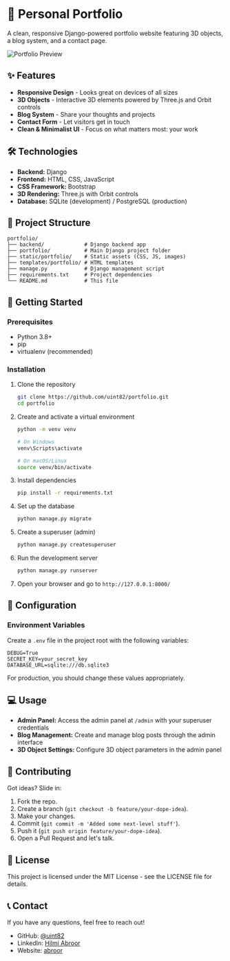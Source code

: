 # 🚀 Personal Portfolio

A clean, responsive Django-powered portfolio website featuring 3D objects, a blog system, and a contact page.

![Portfolio Preview](https://via.placeholder.com/800x400?text=Portfolio+Preview)

## ✨ Features

- **Responsive Design** - Looks great on devices of all sizes
- **3D Objects** - Interactive 3D elements powered by Three.js and Orbit controls
- **Blog System** - Share your thoughts and projects
- **Contact Form** - Let visitors get in touch
- **Clean & Minimalist UI** - Focus on what matters most: your work

## 🛠️ Technologies

- **Backend:** Django
- **Frontend:** HTML, CSS, JavaScript
- **CSS Framework:** Bootstrap
- **3D Rendering:** Three.js with Orbit controls
- **Database:** SQLite (development) / PostgreSQL (production)

## 📁 Project Structure

```
portfolio/
├── backend/             # Django backend app
├── portfolio/           # Main Django project folder
├── static/portfolio/    # Static assets (CSS, JS, images)
├── templates/portfolio/ # HTML templates
├── manage.py            # Django management script
├── requirements.txt     # Project dependencies
└── README.md            # This file
```

## 🚀 Getting Started

### Prerequisites

- Python 3.8+
- pip
- virtualenv (recommended)

### Installation

1. Clone the repository
   ```bash
   git clone https://github.com/uint82/portfolio.git
   cd portfolio
   ```

2. Create and activate a virtual environment
   ```bash
   python -m venv venv
   
   # On Windows
   venv\Scripts\activate
   
   # On macOS/Linux
   source venv/bin/activate
   ```

3. Install dependencies
   ```bash
   pip install -r requirements.txt
   ```

4. Set up the database
   ```bash
   python manage.py migrate
   ```

5. Create a superuser (admin)
   ```bash
   python manage.py createsuperuser
   ```

6. Run the development server
   ```bash
   python manage.py runserver
   ```

7. Open your browser and go to `http://127.0.0.1:8000/`

## 🔧 Configuration

### Environment Variables

Create a `.env` file in the project root with the following variables:

```
DEBUG=True
SECRET_KEY=your_secret_key
DATABASE_URL=sqlite:///db.sqlite3
```

For production, you should change these values appropriately.

## 💻 Usage

- **Admin Panel:** Access the admin panel at `/admin` with your superuser credentials
- **Blog Management:** Create and manage blog posts through the admin interface
- **3D Object Settings:** Configure 3D object parameters in the admin panel

## 🤝 Contributing

Got ideas? Slide in:

1. Fork the repo.
2. Create a branch (`git checkout -b feature/your-dope-idea`).
3. Make your changes.
4. Commit (`git commit -m 'Added some next-level stuff'`).
5. Push it (`git push origin feature/your-dope-idea`).
6. Open a Pull Request and let's talk.

## 📝 License

This project is licensed under the MIT License - see the LICENSE file for details.

## 📞 Contact

If you have any questions, feel free to reach out!

- GitHub: [@uint82](https://github.com/uint82)
- LinkedIn: [Hilmi Abroor]([https://linkedin.com/in/yourname](https://www.linkedin.com/in/hilmi-abror-022123204/))
- Website: [abroor](https://abroor.pythonanywhere.com)
